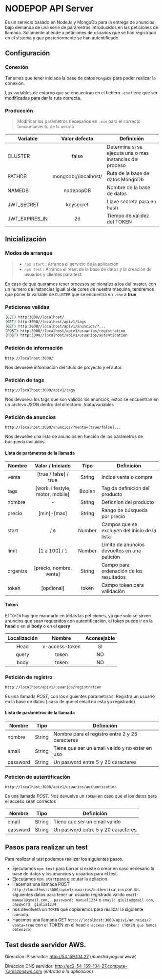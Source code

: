 # NODEPOP API Server
Es un servicio basado en NodeJs y MongoDb para la entrega de anuncios bajo demanda de una serie de parámetros introducidos en las peticiones de llamada. Solamente atiende a peticiones de usuarios que se han registrado en el sistema y que posteriormente se han autentificado.

## Configuración

### Conexión

Tenemos que tener iniciada la base de datos `MongoDB` para poder realizar la conexión.

Las variables de entorno que se encuentran en el fichero `.env` tiene que ser modificadas para dar la ruta correcta.

### Producción

> Modificar los parámetros necesarios en `.env` para el correcto funcionamiento de la misma

| Variable       |    Valor defecto     | Definición                               |
| -------------- | :------------------: | ---------------------------------------- |
| CLUSTER        |        false         | Determina si se ejecuta una o mas instancias del proceso |
| PATHDB         | mongodb://localhost/ | Ruta de la base de datos MongoDb         |
| NAMEDB         |      nodepopDB       | Nombre de la base de datos               |
| JWT_SECRET     |      keysecret       | Llave secreta para en hash               |
| JWT_EXPIRES_IN |          2d          | Tiempo de validez del TOKEN              |

## Inicialización

### Modos de arranque

> - `npm start` : Arranca el servicio de la aplicación
> - `npm test` : Arranca el reset de la base de datos y la creación de usuarios y clientes para test.

En caso de que queramos tener procesos adinionales a los del master, con un numero de instancias igual al de cores de nuestra maquina, tendremos que poner la variable de `CLUSTER` que se encuentra en `.env` a **true**

### Peticiones validas
```bash
(GET) http:3000//localhost/
(GET) http:3000//localhost/apiv1/tags 
(GET) http:3000//localhost/apiv1/anuncios/?...
(POST) http:3000//localhost/apiv1/usuarios/registration
(POST) http:3000//localhost/apiv1/usuarios/autentication
```
### Petición de información

```http
http://localhost:3000/
```
Nos devuelve información del titulo de proyecto y el autor.

### Petición de tags

```http
http://localhost:3000/apiv1/tags
```

Nos devuelva los tags que son validos los anuncios, estos se encuentran en un archivo *JSON* dentro del directorio ./data/variables

### Petición de anuncios

```http
http://localhost:3000/anuncios/?venta=[true/false]...
```

Nos devuelve una lista de anuncios en función de los parámetros de búsqueda incluidos.

#### Lista de parámetros de la llamada

| Nombre   |         Valor / Iniciado         |  Tipo  | Definición                               |
| -------- | :------------------------------: | :----: | ---------------------------------------- |
| venta    |      [true / false] / true       | String | Indica venta o compra                    |
| tags     | [work, lifestyle, motor, mobile] | Boolen | Tag de definición del producto           |
| nombre   |                -                 | String | Deficnion del producto                   |
| precio   |           [min]-[max]            | String | Rango de búsqueda por precio             |
| start    |              / `0`               | Number | Campos que se excluyen del inicio de la lista |
| limit    |         [1 a 100] / `1`          | Number | Limite de anuncios devueltos en una petición |
| organize |     [precio, nombre, venta]      | String | Campo para ordenación de los resultados  |
| token    |            [opcional]            | token  | Campo token para validación              |

#### Token

El `TOKEN` hay que mandarlo en todas las peticiones, ya que solo se sirven anuncios que sean requeridos con autentificación, el token puede ir en  la **head** o en el **body** o en el **query**

| Localización |     Nombre     | Aconsejable |
| :----------: | :------------: | :---------: |
|     Head     | x-access-token |     SI      |
|    query     |     token      |     NO      |
|     body     |     token      |     NO      |

### Petición de registro
```http
http://localhost/apiv1/usuarios/registration
```

Es una llamada *POST*, con los siguientes parametrsos. Registra un usuario en la base de datos ( caso de que el email no esta ya registrado)

#### Lista de parámetros de la llamada

| Nombre   |  Tipo  | Definición                               |
| -------- | :----: | ---------------------------------------- |
| nombre   | String | Nombre para el registro entre 2 y 25 caracteres |
| email    | String | Tiene que ser un email valido y no estar en uso |
| password | String | Un pasword entre 5 y 20 caracteres       |

### Petición de autentificación

```http
http://localhost:3000/apiv1/usuarios/authentication
```
Es una llamada *POST*. Nos devuelve un `TOKEN` en caso que el los datos para el acceso sean correctos

| Nombre   |  Tipo  | Definición                         |
| -------- | :----: | ---------------------------------- |
| email    | String | Tiene que ser un email valido      |
| password | String | Un pasword entre 5 y 20 caracteres |

## Pasos para realizar un test

Para realizar el test podemos realizar los siguientes pasos.

* Ejecutamos `npm test` para borrar si existe o crear en caso necesario la base de datos y los anuncios y usuarios para el test.
* Ejecutamos `npm start`para ejecutar la apliacion.
* Hacemos una llamada POST `http://localhost:3000/apiv1/usuarios/authentication` con los siguientes datos para tener un usuario registrado valido `email: manuel@gmail.com, 
  password: manuel1234` o `email: giulia@gmail.com, password: giulia1234`
* nos devolverá un `TOKEN` que copiaremos para realizar la siguiente llamada.
* Hacemos una llamada GET `http://localhost:3000/apiv1/anuncios/?venta=true` con el TOKEN en el head `x-access-token: (TOKEN que hemos obtenido)`


## Test desde servidor AWS.

Direccion IP servidor: http://54.159.104.27 (*muestra pagina www*)

Direccion DNS servidor: http://ec2-54-159-104-27.compute-1.amazonaws.com (*entrada a la aplicación*)

